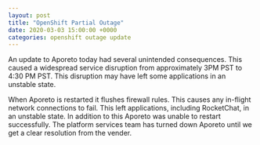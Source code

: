 ```yaml
---
layout: post
title: "OpenShift Partial Outage"
date: 2020-03-03 15:00:00 +0000
categories: openshift outage update
---
```


An update to Aporeto today had several unintended consequences. This caused a widespread service disruption from approximately 3PM PST to 4:30 PM PST. This disruption may have left some applications in an unstable state.

When Aporeto is restarted it flushes firewall rules. This causes any in-flight network connections to fail. This left applications, including RocketChat, in an unstable state. In addition to this Aporeto was unable to restart successfully. The platform services team has turned down Aporeto until we get a clear resolution from the vender.
